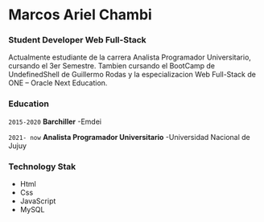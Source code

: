 # Marcos Ariel Chambi
### Student Developer Web Full-Stack
  Actualmente estudiante de la carrera Analista Programador Universitario, cursando el 3er Semestre.
  Tambien cursando el BootCamp de UndefinedShell de Guillermo Rodas y la especializacion Web Full-Stack de ONE – Oracle Next Education.

### Education
`2015-2020`
__Barchiller__
-Emdei

`2021- now`
__Analista Programador Universitario__
-Universidad Nacional de Jujuy

### Technology Stak
* Html
* Css
* JavaScript
* MySQL
